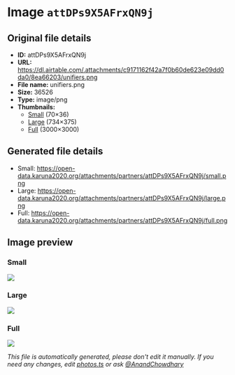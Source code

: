 # Image `attDPs9X5AFrxQN9j`

## Original file details

- **ID:** attDPs9X5AFrxQN9j
- **URL:** https://dl.airtable.com/.attachments/c9171162f42a7f0b60de623e09dd0da0/8ea66203/unifiers.png
- **File name:** unifiers.png
- **Size:** 36526
- **Type:** image/png
- **Thumbnails:**
  - [Small](https://dl.airtable.com/.attachmentThumbnails/a1ae73bd0c1b89a763f9653d2d2f72b0/0f7d4b26) (70×36)
  - [Large](https://dl.airtable.com/.attachmentThumbnails/25e6b7f695a0891f4bd22a76eed740fe/a50c4f79) (734×375)
  - [Full](https://dl.airtable.com/.attachmentThumbnails/884943c4899d0b049372419d47bae6d1/cedf4d66) (3000×3000)

## Generated file details

- Small: https://open-data.karuna2020.org/attachments/partners/attDPs9X5AFrxQN9j/small.png
- Large: https://open-data.karuna2020.org/attachments/partners/attDPs9X5AFrxQN9j/large.png
- Full: https://open-data.karuna2020.org/attachments/partners/attDPs9X5AFrxQN9j/full.png

## Image preview

### Small

![](https://open-data.karuna2020.org/attachments/partners/attDPs9X5AFrxQN9j/small.png)

### Large

![](https://open-data.karuna2020.org/attachments/partners/attDPs9X5AFrxQN9j/large.png)

### Full

![](https://open-data.karuna2020.org/attachments/partners/attDPs9X5AFrxQN9j/full.png)

_This file is automatically generated, please don't edit it manually. If you need any changes, edit [photos.ts](/photos.ts) or ask [@AnandChowdhary](https://github.com/AnandChowdhary)_

